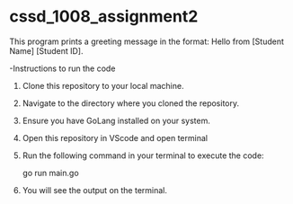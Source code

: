 # cssd_1008_assignment2


This program prints a greeting message in the format: Hello from [Student Name] [Student ID].

-Instructions to run the code

1. Clone this repository to your local machine.
2. Navigate to the directory where you cloned the repository.
3. Ensure you have GoLang installed on your system.
4. Open this repository in VScode and open terminal
5. Run the following command in your terminal to execute the code:

    
    go run main.go
    

6. You will see the output on the terminal.
